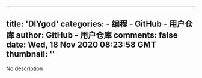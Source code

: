 
---
title: 'DIYgod'
categories: 
    - 编程
    - GitHub - 用户仓库
author: GitHub - 用户仓库
comments: false
date: Wed, 18 Nov 2020 08:23:58 GMT
thumbnail: ''
---

<div>   
No description  
</div>
            